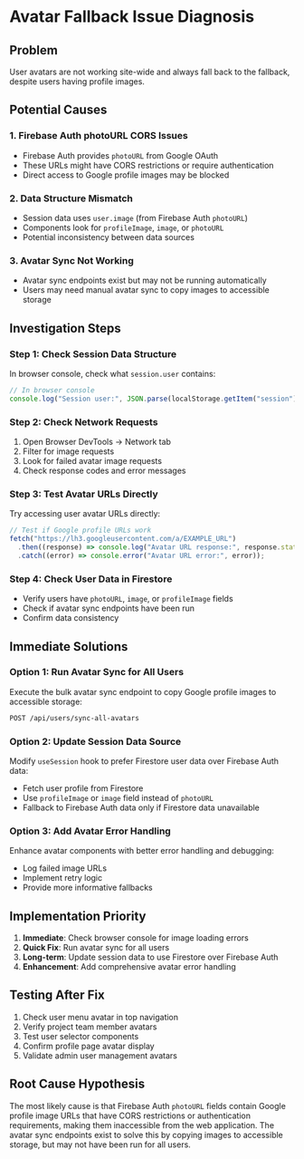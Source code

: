 # Avatar Fallback Issue Diagnosis

## Problem

User avatars are not working site-wide and always fall back to the fallback, despite users having profile images.

## Potential Causes

### 1. Firebase Auth photoURL CORS Issues

- Firebase Auth provides `photoURL` from Google OAuth
- These URLs might have CORS restrictions or require authentication
- Direct access to Google profile images may be blocked

### 2. Data Structure Mismatch

- Session data uses `user.image` (from Firebase Auth `photoURL`)
- Components look for `profileImage`, `image`, or `photoURL`
- Potential inconsistency between data sources

### 3. Avatar Sync Not Working

- Avatar sync endpoints exist but may not be running automatically
- Users may need manual avatar sync to copy images to accessible storage

## Investigation Steps

### Step 1: Check Session Data Structure

In browser console, check what `session.user` contains:

```javascript
// In browser console
console.log("Session user:", JSON.parse(localStorage.getItem("session"))?.user);
```

### Step 2: Check Network Requests

1. Open Browser DevTools → Network tab
2. Filter for image requests
3. Look for failed avatar image requests
4. Check response codes and error messages

### Step 3: Test Avatar URLs Directly

Try accessing user avatar URLs directly:

```javascript
// Test if Google profile URLs work
fetch("https://lh3.googleusercontent.com/a/EXAMPLE_URL")
  .then((response) => console.log("Avatar URL response:", response.status))
  .catch((error) => console.error("Avatar URL error:", error));
```

### Step 4: Check User Data in Firestore

- Verify users have `photoURL`, `image`, or `profileImage` fields
- Check if avatar sync endpoints have been run
- Confirm data consistency

## Immediate Solutions

### Option 1: Run Avatar Sync for All Users

Execute the bulk avatar sync endpoint to copy Google profile images to accessible storage:

```bash
POST /api/users/sync-all-avatars
```

### Option 2: Update Session Data Source

Modify `useSession` hook to prefer Firestore user data over Firebase Auth data:

- Fetch user profile from Firestore
- Use `profileImage` or `image` field instead of `photoURL`
- Fallback to Firebase Auth data only if Firestore data unavailable

### Option 3: Add Avatar Error Handling

Enhance avatar components with better error handling and debugging:

- Log failed image URLs
- Implement retry logic
- Provide more informative fallbacks

## Implementation Priority

1. **Immediate**: Check browser console for image loading errors
2. **Quick Fix**: Run avatar sync for all users
3. **Long-term**: Update session data to use Firestore over Firebase Auth
4. **Enhancement**: Add comprehensive avatar error handling

## Testing After Fix

1. Check user menu avatar in top navigation
2. Verify project team member avatars
3. Test user selector components
4. Confirm profile page avatar display
5. Validate admin user management avatars

## Root Cause Hypothesis

The most likely cause is that Firebase Auth `photoURL` fields contain Google profile image URLs that have CORS restrictions or authentication requirements, making them inaccessible from the web application. The avatar sync endpoints exist to solve this by copying images to accessible storage, but may not have been run for all users.
